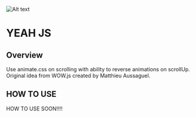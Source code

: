 ![Alt text](https://raw.githubusercontent.com/kenta88/Everest/master/src/docroot/everest-logo.png?raw=true "Optional Title")

YEAH JS
=====


Overview
--------
Use animate.css on scrolling with ability to reverse animations on scrollUp. Original idea from WOW.js created by Matthieu Aussaguel.

HOW TO USE
--------
 HOW TO USE SOON!!!!
